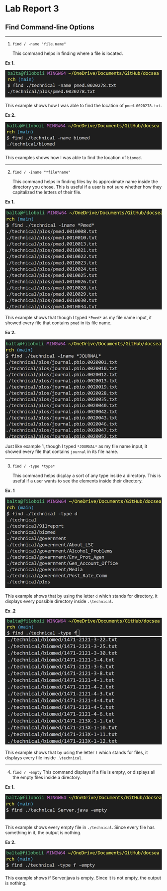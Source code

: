 # Lab Report 3
## **Find** Command-line Options

---

1. `find / -name "file.name"`

   This command helps in finding where a file is located.

  **Ex 1.**
  
![Image](find-name1.jpg)

   This example shows how I was able to find the location of `pmed.0020278.txt`.
  
  **Ex 2.**
    
![Image](find-name2.jpg)
   
   This examples shows how I was able to find the location of `biomed`.
  
---

2. `find / -iname "*file*name"`

   This command helps in finding files by its approximate name inside the directory you chose. This is useful if a user is not sure whether how they capitalized the letters of their file.

 **Ex 1.**

![Image](findiname1.jpg)

   This example shows that though I typed `*Pmed*` as my file name input, it showed every file that contains `pmed` in its file name.

 **Ex 2.**

![Image](findiname2.jpg)

   Just like example 1, though I typed `*JOURNAL*` as my file name input, it showed every file that contains `journal` in its file name. 

---

3. `find / -type *type*`

   This command helps display a sort of any type inside a directory. This is useful if a user wants to see the elements inside their directory.

 **Ex. 1**

![Image](findtype1.jpg)

   This example shows that by using the letter `d` which stands for directory, it displays every possible directory inside `.\technical`.

 **Ex .2**

![Image](findtype2.1.jpg)
![Image](findtype2.2.jpg)

   This example shows that by using the letter `f` which stands for files, it displays every file inside `.\technical`.

---

4. `find / -empty`
   This command displays if a file is empty, or displays all the empty files inside a directory.
  
 **Ex 1.**

![Image](findempty1.jpg)

   This example shows every empty file in `./technical`. Since every file has something in it, the output is nothing.
  
 **Ex 2.**
 
 ![Image](findempty2.jpg)
 
   This example shows if Server.java is empty. Since it is not empty, the output is nothing.
